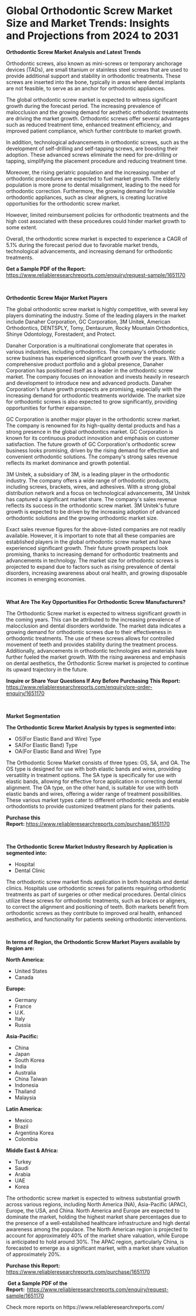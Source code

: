 <p><h1>Global Orthodontic Screw Market Size and Market Trends: Insights and Projections from 2024 to 2031</h1></p><p><strong>Orthodontic Screw Market Analysis and Latest Trends</strong></p>
<p><p>Orthodontic screws, also known as mini-screws or temporary anchorage devices (TADs), are small titanium or stainless steel screws that are used to provide additional support and stability in orthodontic treatments. These screws are inserted into the bone, typically in areas where dental implants are not feasible, to serve as an anchor for orthodontic appliances.</p><p>The global orthodontic screw market is expected to witness significant growth during the forecast period. The increasing prevalence of malocclusion and the growing demand for aesthetic orthodontic treatments are driving the market growth. Orthodontic screws offer several advantages such as reduced treatment time, enhanced treatment efficiency, and improved patient compliance, which further contribute to market growth.</p><p>In addition, technological advancements in orthodontic screws, such as the development of self-drilling and self-tapping screws, are boosting their adoption. These advanced screws eliminate the need for pre-drilling or tapping, simplifying the placement procedure and reducing treatment time.</p><p>Moreover, the rising geriatric population and the increasing number of orthodontic procedures are expected to fuel market growth. The elderly population is more prone to dental misalignment, leading to the need for orthodontic correction. Furthermore, the growing demand for invisible orthodontic appliances, such as clear aligners, is creating lucrative opportunities for the orthodontic screw market.</p><p>However, limited reimbursement policies for orthodontic treatments and the high cost associated with these procedures could hinder market growth to some extent.</p><p>Overall, the orthodontic screw market is expected to experience a CAGR of 5.1% during the forecast period due to favorable market trends, technological advancements, and increasing demand for orthodontic treatments.</p></p>
<p><strong>Get a Sample PDF of the Report:&nbsp;</strong> <a href="https://www.reliableresearchreports.com/enquiry/request-sample/1651170">https://www.reliableresearchreports.com/enquiry/request-sample/1651170</a></p>
<p>&nbsp;</p>
<p><strong>Orthodontic Screw Major Market Players</strong></p>
<p><p>The global orthodontic screw market is highly competitive, with several key players dominating the industry. Some of the leading players in the market include Danaher Corporation, GC Corporation, 3M Unitek, American Orthodontics, DENTSPLY, Tomy, Dentaurum, Rocky Mountain Orthodontics, Shinye Odontology, Forestadent, and Protect.</p><p>Danaher Corporation is a multinational conglomerate that operates in various industries, including orthodontics. The company's orthodontic screw business has experienced significant growth over the years. With a comprehensive product portfolio and a global presence, Danaher Corporation has positioned itself as a leader in the orthodontic screw market. The company focuses on innovation and invests heavily in research and development to introduce new and advanced products. Danaher Corporation's future growth prospects are promising, especially with the increasing demand for orthodontic treatments worldwide. The market size for orthodontic screws is also expected to grow significantly, providing opportunities for further expansion.</p><p>GC Corporation is another major player in the orthodontic screw market. The company is renowned for its high-quality dental products and has a strong presence in the global orthodontics market. GC Corporation is known for its continuous product innovation and emphasis on customer satisfaction. The future growth of GC Corporation's orthodontic screw business looks promising, driven by the rising demand for effective and convenient orthodontic solutions. The company's strong sales revenue reflects its market dominance and growth potential.</p><p>3M Unitek, a subsidiary of 3M, is a leading player in the orthodontic industry. The company offers a wide range of orthodontic products, including screws, brackets, wires, and adhesives. With a strong global distribution network and a focus on technological advancements, 3M Unitek has captured a significant market share. The company's sales revenue reflects its success in the orthodontic screw market. 3M Unitek's future growth is expected to be driven by the increasing adoption of advanced orthodontic solutions and the growing orthodontic market size.</p><p>Exact sales revenue figures for the above-listed companies are not readily available. However, it is important to note that all these companies are established players in the global orthodontic screw market and have experienced significant growth. Their future growth prospects look promising, thanks to increasing demand for orthodontic treatments and advancements in technology. The market size for orthodontic screws is projected to expand due to factors such as rising prevalence of dental disorders, increasing awareness about oral health, and growing disposable incomes in emerging economies.</p></p>
<p>&nbsp;</p>
<p><strong>What Are The Key Opportunities For Orthodontic Screw Manufacturers?</strong></p>
<p><p>The Orthodontic Screw market is expected to witness significant growth in the coming years. This can be attributed to the increasing prevalence of malocclusion and dental disorders worldwide. The market data indicates a growing demand for orthodontic screws due to their effectiveness in orthodontic treatments. The use of these screws allows for controlled movement of teeth and provides stability during the treatment process. Additionally, advancements in orthodontic technologies and materials have further fueled the market growth. With the rising awareness and emphasis on dental aesthetics, the Orthodontic Screw market is projected to continue its upward trajectory in the future.</p></p>
<p><strong>Inquire or Share Your Questions If Any Before Purchasing This Report:</strong> <a href="https://www.reliableresearchreports.com/enquiry/pre-order-enquiry/1651170">https://www.reliableresearchreports.com/enquiry/pre-order-enquiry/1651170</a></p>
<p>&nbsp;</p>
<p><strong>Market Segmentation</strong></p>
<p><strong>The Orthodontic Screw Market Analysis by types is segmented into:</strong></p>
<p><ul><li>OS(For Elastic Band and Wire) Type</li><li>SA(For Elastic Band) Type</li><li>OA(For Elastic Band and Wire) Type</li></ul></p>
<p><p>The Orthodontic Screw Market consists of three types: OS, SA, and OA. The OS type is designed for use with both elastic bands and wires, providing versatility in treatment options. The SA type is specifically for use with elastic bands, allowing for effective force application in correcting dental alignment. The OA type, on the other hand, is suitable for use with both elastic bands and wires, offering a wider range of treatment possibilities. These various market types cater to different orthodontic needs and enable orthodontists to provide customized treatment plans for their patients.</p></p>
<p><strong>Purchase this Report:&nbsp;</strong><a href="https://www.reliableresearchreports.com/purchase/1651170">https://www.reliableresearchreports.com/purchase/1651170</a></p>
<p>&nbsp;</p>
<p><strong>The Orthodontic Screw Market Industry Research by Application is segmented into:</strong></p>
<p><ul><li>Hospital</li><li>Dental Clinic</li></ul></p>
<p><p>The orthodontic screw market finds application in both hospitals and dental clinics. Hospitals use orthodontic screws for patients requiring orthodontic treatments as part of surgeries or other medical procedures. Dental clinics utilize these screws for orthodontic treatments, such as braces or aligners, to correct the alignment and positioning of teeth. Both markets benefit from orthodontic screws as they contribute to improved oral health, enhanced aesthetics, and functionality for patients seeking orthodontic interventions.</p></p>
<p>&nbsp;</p>
<p><strong>In terms of Region, the Orthodontic Screw Market Players available by Region are:</strong></p>
<p>
    <p> <strong> North America: </strong>
        <ul>
            <li>United States</li>
            <li>Canada</li>
        </ul>
        </p> 
    <p> <strong> Europe: </strong>
        <ul>
            <li>Germany</li>
            <li>France</li>
            <li>U.K.</li>
            <li>Italy</li>
            <li>Russia</li>
        </ul>
        </p> 
    <p> <strong> Asia-Pacific: </strong>
        <ul>
            <li>China</li>
            <li>Japan</li>
            <li>South Korea</li>
            <li>India</li>
            <li>Australia</li>
            <li>China Taiwan</li>
            <li>Indonesia</li>
            <li>Thailand</li>
            <li>Malaysia</li>
        </ul>
        </p> 
    <p> <strong> Latin America: </strong>
        <ul>
            <li>Mexico</li>
            <li>Brazil</li>
            <li>Argentina Korea</li>
            <li>Colombia</li>
        </ul>
        </p> 
    <p> <strong> Middle East & Africa: </strong>
        <ul>
            <li>Turkey</li>
            <li>Saudi</li>
            <li>Arabia</li>
            <li>UAE</li>
            <li>Korea</li>
        </ul>
    </p>
    </p>
<p><p>The orthodontic screw market is expected to witness substantial growth across various regions, including North America (NA), Asia-Pacific (APAC), Europe, the USA, and China. North America and Europe are expected to dominate the market, holding the highest market share percentages due to the presence of a well-established healthcare infrastructure and high dental awareness among the populace. The North American region is projected to account for approximately 40% of the market share valuation, while Europe is anticipated to hold around 30%. The APAC region, particularly China, is forecasted to emerge as a significant market, with a market share valuation of approximately 20%.</p></p>
<p><strong>Purchase this Report: </strong><a href="https://www.reliableresearchreports.com/purchase/1651170">https://www.reliableresearchreports.com/purchase/1651170</a></p>
<p>&nbsp;<strong>Get a Sample PDF of the Report:&nbsp;&nbsp;</strong><a href="https://www.reliableresearchreports.com/enquiry/request-sample/1651170">https://www.reliableresearchreports.com/enquiry/request-sample/1651170</a></p>
<p><strong></strong></p>
<p>Check more reports on https://www.reliableresearchreports.com/</p>